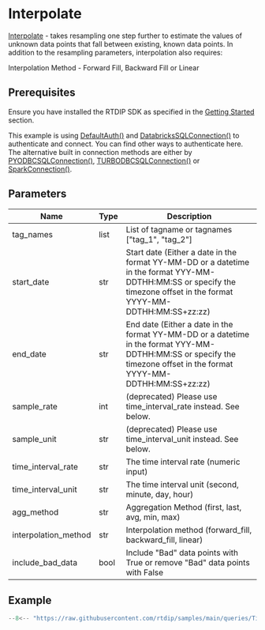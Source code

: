 # Interpolate

[Interpolate](../../../code-reference/query/functions/time_series/interpolate.md) - takes resampling one step further to estimate the values of unknown data points that fall between existing, known data points. In addition to the resampling parameters, interpolation also requires:

Interpolation Method - Forward Fill, Backward Fill or Linear

## Prerequisites
Ensure you have installed the RTDIP SDK as specified in the [Getting Started](../../../getting-started/installation.md#installing-the-rtdip-sdk) section.

This example is using [DefaultAuth()](../../../code-reference/authentication/azure.md) and [DatabricksSQLConnection()](../../../code-reference/query/connectors/db-sql-connector.md) to authenticate and connect. You can find other ways to authenticate here. The alternative built in connection methods are either by [PYODBCSQLConnection()](../../../code-reference/query/connectors/pyodbc-sql-connector.md), [TURBODBCSQLConnection()](../../../code-reference/query/connectors/turbodbc-sql-connector.md) or [SparkConnection()](../../../code-reference/query/connectors/spark-connector.md).

## Parameters
|Name|Type|Description|
|---|---|---|
tag_names|list|List of tagname or tagnames ["tag_1", "tag_2"]|
start_date|str|Start date (Either a date in the format YY-MM-DD or a datetime in the format YYY-MM-DDTHH:MM:SS or specify the timezone offset in the format YYYY-MM-DDTHH:MM:SS+zz:zz)|
end_date|str|End date (Either a date in the format YY-MM-DD or a datetime in the format YYY-MM-DDTHH:MM:SS or specify the timezone offset in the format YYYY-MM-DDTHH:MM:SS+zz:zz)|
sample_rate|int|(deprecated) Please use time_interval_rate instead. See below.|
sample_unit|str|(deprecated) Please use time_interval_unit instead. See below.|
time_interval_rate|str|The time interval rate (numeric input)|
time_interval_unit|str|The time interval unit (second, minute, day, hour)|
agg_method|str|Aggregation Method (first, last, avg, min, max)|
interpolation_method|str|Interpolation method (forward_fill, backward_fill, linear)|
include_bad_data|bool|Include "Bad" data points with True or remove "Bad" data points with False|

## Example
```python
--8<-- "https://raw.githubusercontent.com/rtdip/samples/main/queries/TimeSeriesQueryBuilder/Interpolate/interpolate.py"
```